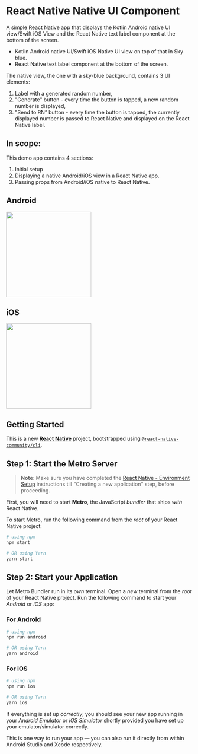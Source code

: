 # React Native Native UI Component

A simple React Native app that displays the Kotlin Android native UI view/Swift iOS View and the React Native text label component at the bottom of the screen.

 - Kotlin Android native UI/Swift iOS Native UI view on top of that in Sky blue.
 - React Native text label component at the bottom of the screen.

The native view, the one with a sky-blue background, contains 3 UI elements:

1. Label with a generated random number,
2. "Generate" button - every time the button is tapped, a new random number is displayed,
3. "Send to RN” button - every time the button is tapped, the currently displayed number is passed to React Native and displayed on the React Native label.

## In scope:

This demo app contains 4 sections:
1. Initial setup
2. Displaying a native Android/iOS view in a React Native app.
3. Passing props from Android/iOS native to React Native.

## Android

<img src="https://github.com/ShanavasPS/ReactNative_NativeUIComponent/assets/8370662/2add6b41-5fdf-41fe-a77f-cebe4ca0d7d1" width="230" />

## iOS

<img src="https://github.com/ShanavasPS/ReactNative_NativeUIComponent/assets/8370662/2510d723-50c4-42b2-a1e8-5ef4864223d3" width="230" />

## Getting Started

This is a new [**React Native**](https://reactnative.dev) project, bootstrapped using [`@react-native-community/cli`](https://github.com/react-native-community/cli).

## Step 1: Start the Metro Server

>**Note**: Make sure you have completed the [React Native - Environment Setup](https://reactnative.dev/docs/environment-setup) instructions till "Creating a new application" step, before proceeding.

First, you will need to start **Metro**, the JavaScript _bundler_ that ships _with_ React Native.

To start Metro, run the following command from the _root_ of your React Native project:

```bash
# using npm
npm start

# OR using Yarn
yarn start
```

## Step 2: Start your Application

Let Metro Bundler run in its _own_ terminal. Open a _new_ terminal from the _root_ of your React Native project. Run the following command to start your _Android_ or _iOS_ app:

### For Android

```bash
# using npm
npm run android

# OR using Yarn
yarn android
```

### For iOS

```bash
# using npm
npm run ios

# OR using Yarn
yarn ios
```

If everything is set up _correctly_, you should see your new app running in your _Android Emulator_ or _iOS Simulator_ shortly provided you have set up your emulator/simulator correctly.

This is one way to run your app — you can also run it directly from within Android Studio and Xcode respectively.
